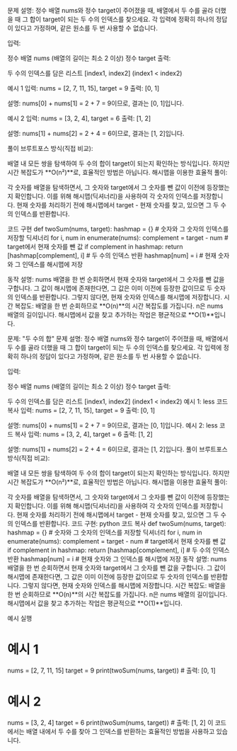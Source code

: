 문제 설명:
정수 배열 nums와 정수 target이 주어졌을 때, 배열에서 두 수를 골라 더했을 때 그 합이 target이 되는 두 수의 인덱스를 찾으세요. 각 입력에 정확히 하나의 정답이 있다고 가정하며, 같은 원소를 두 번 사용할 수 없습니다.

입력:

정수 배열 nums (배열의 길이는 최소 2 이상)
정수 target
출력:

두 수의 인덱스를 담은 리스트 [index1, index2] (index1 < index2)

예시 1
입력: nums = [2, 7, 11, 15], target = 9
출력: [0, 1]

설명: nums[0] + nums[1] = 2 + 7 = 9이므로, 결과는 [0, 1]입니다.

예시 2
입력: nums = [3, 2, 4], target = 6
출력: [1, 2]

설명: nums[1] + nums[2] = 2 + 4 = 6이므로, 결과는 [1, 2]입니다.

풀이
브루트포스 방식(직접 비교):

배열 내 모든 쌍을 탐색하여 두 수의 합이 target이 되는지 확인하는 방식입니다.
하지만 시간 복잡도가 **O(n²)**로, 효율적인 방법은 아닙니다.
해시맵을 이용한 효율적 풀이:

각 숫자를 배열을 탐색하면서, 그 숫자와 target에서 그 숫자를 뺀 값이 이전에 등장했는지 확인합니다.
이를 위해 해시맵(딕셔너리)을 사용하여 각 숫자의 인덱스를 저장합니다.
현재 숫자를 처리하기 전에 해시맵에서 target - 현재 숫자를 찾고, 있으면 그 두 수의 인덱스를 반환합니다.

코드 구현
def twoSum(nums, target):
    hashmap = {}  # 숫자와 그 숫자의 인덱스를 저장할 딕셔너리
    for i, num in enumerate(nums):
        complement = target - num  # target에서 현재 숫자를 뺀 값
        if complement in hashmap:
            return [hashmap[complement], i]  # 두 수의 인덱스 반환
        hashmap[num] = i  # 현재 숫자와 그 인덱스를 해시맵에 저장

동작 설명:
nums 배열을 한 번 순회하면서 현재 숫자와 target에서 그 숫자를 뺀 값을 구합니다.
그 값이 해시맵에 존재한다면, 그 값은 이미 이전에 등장한 값이므로 두 숫자의 인덱스를 반환합니다.
그렇지 않다면, 현재 숫자와 인덱스를 해시맵에 저장합니다.
시간 복잡도:
배열을 한 번 순회하므로 **O(n)**의 시간 복잡도를 가집니다. n은 nums 배열의 길이입니다.
해시맵에서 값을 찾고 추가하는 작업은 평균적으로 **O(1)**입니다.


문제: "두 수의 합"
문제 설명:
정수 배열 nums와 정수 target이 주어졌을 때, 배열에서 두 수를 골라 더했을 때 그 합이 target이 되는 두 수의 인덱스를 찾으세요. 각 입력에 정확히 하나의 정답이 있다고 가정하며, 같은 원소를 두 번 사용할 수 없습니다.

입력:

정수 배열 nums (배열의 길이는 최소 2 이상)
정수 target
출력:

두 수의 인덱스를 담은 리스트 [index1, index2] (index1 < index2)
예시 1:
less
코드 복사
입력: nums = [2, 7, 11, 15], target = 9
출력: [0, 1]

설명: nums[0] + nums[1] = 2 + 7 = 9이므로, 결과는 [0, 1]입니다.
예시 2:
less
코드 복사
입력: nums = [3, 2, 4], target = 6
출력: [1, 2]

설명: nums[1] + nums[2] = 2 + 4 = 6이므로, 결과는 [1, 2]입니다.
풀이
브루트포스 방식(직접 비교):

배열 내 모든 쌍을 탐색하여 두 수의 합이 target이 되는지 확인하는 방식입니다.
하지만 시간 복잡도가 **O(n²)**로, 효율적인 방법은 아닙니다.
해시맵을 이용한 효율적 풀이:

각 숫자를 배열을 탐색하면서, 그 숫자와 target에서 그 숫자를 뺀 값이 이전에 등장했는지 확인합니다.
이를 위해 해시맵(딕셔너리)을 사용하여 각 숫자의 인덱스를 저장합니다.
현재 숫자를 처리하기 전에 해시맵에서 target - 현재 숫자를 찾고, 있으면 그 두 수의 인덱스를 반환합니다.
코드 구현:
python
코드 복사
def twoSum(nums, target):
    hashmap = {}  # 숫자와 그 숫자의 인덱스를 저장할 딕셔너리
    for i, num in enumerate(nums):
        complement = target - num  # target에서 현재 숫자를 뺀 값
        if complement in hashmap:
            return [hashmap[complement], i]  # 두 수의 인덱스 반환
        hashmap[num] = i  # 현재 숫자와 그 인덱스를 해시맵에 저장
동작 설명:
nums 배열을 한 번 순회하면서 현재 숫자와 target에서 그 숫자를 뺀 값을 구합니다.
그 값이 해시맵에 존재한다면, 그 값은 이미 이전에 등장한 값이므로 두 숫자의 인덱스를 반환합니다.
그렇지 않다면, 현재 숫자와 인덱스를 해시맵에 저장합니다.
시간 복잡도:
배열을 한 번 순회하므로 **O(n)**의 시간 복잡도를 가집니다. n은 nums 배열의 길이입니다.
해시맵에서 값을 찾고 추가하는 작업은 평균적으로 **O(1)**입니다.

예시 실행
# 예시 1
nums = [2, 7, 11, 15]
target = 9
print(twoSum(nums, target))  # 출력: [0, 1]

# 예시 2
nums = [3, 2, 4]
target = 6
print(twoSum(nums, target))  # 출력: [1, 2]
이 코드에서는 배열 내에서 두 수를 찾아 그 인덱스를 반환하는 효율적인 방법을 사용하고 있습니다.







